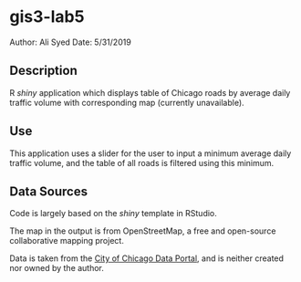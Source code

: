 # gis3-lab5
Author: Ali Syed
Date: 5/31/2019

## Description
R _shiny_ application which displays table of Chicago roads by average daily traffic volume with corresponding map (currently unavailable).

## Use
This application uses a slider for the user to input a minimum average daily traffic volume, and the table of all roads is filtered using this minimum. 

## Data Sources
Code is largely based on the _shiny_ template in RStudio.

The map in the output is from OpenStreetMap, a free and open-source collaborative mapping project.

Data is taken from the [City of Chicago Data Portal](https://data.cityofchicago.org/Transportation/Average-Daily-Traffic-Counts/pfsx-4n4m), and is neither created nor owned by the author.
